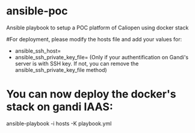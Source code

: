 # ansible-poc
Ansible playbook to setup a POC platform of Caliopen using docker stack

#For deployment, please modify the hosts file and add your values for:

- ansible_ssh_host=
- ansible_ssh_private_key_file= (Only if your authentification on Gandi's server is with SSH key. If not, you can remove the ansible_ssh_private_key_file method)


# You can now deploy the docker's stack on gandi IAAS:

ansible-playbook -i hosts -K playbook.yml
